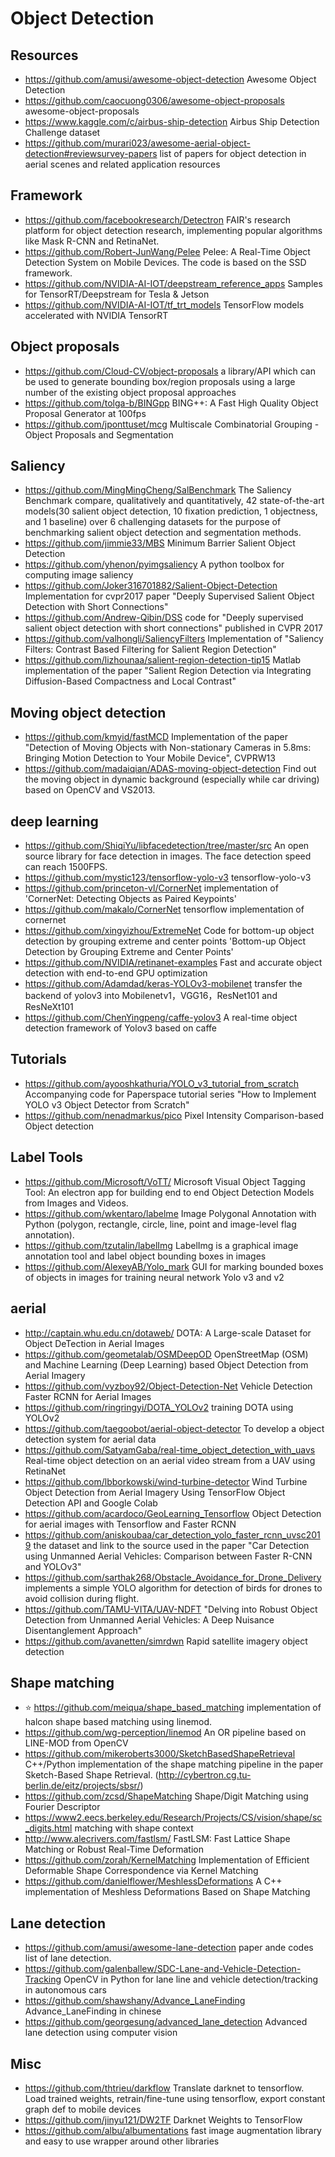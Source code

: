 # Object Detection

## Resources
- https://github.com/amusi/awesome-object-detection
Awesome Object Detection
- https://github.com/caocuong0306/awesome-object-proposals
awesome-object-proposals
- https://www.kaggle.com/c/airbus-ship-detection
Airbus Ship Detection Challenge dataset
- https://github.com/murari023/awesome-aerial-object-detection#reviewsurvey-papers
list of papers for object detection in aerial scenes and related application resources

## Framework
- https://github.com/facebookresearch/Detectron
FAIR's research platform for object detection research, implementing popular algorithms like Mask R-CNN and RetinaNet.
- https://github.com/Robert-JunWang/Pelee
Pelee: A Real-Time Object Detection System on Mobile Devices. The code is based on the SSD framework.
- https://github.com/NVIDIA-AI-IOT/deepstream_reference_apps
Samples for TensorRT/Deepstream for Tesla & Jetson 
- https://github.com/NVIDIA-AI-IOT/tf_trt_models
TensorFlow models accelerated with NVIDIA TensorRT

## Object proposals
- https://github.com/Cloud-CV/object-proposals
a library/API which can be used to generate bounding box/region proposals using a large number of the existing object proposal approaches
- https://github.com/tolga-b/BINGpp
BING++: A Fast High Quality Object Proposal Generator at 100fps
- https://github.com/jponttuset/mcg
Multiscale Combinatorial Grouping - Object Proposals and Segmentation

## Saliency
- https://github.com/MingMingCheng/SalBenchmark
The Saliency Benchmark compare, qualitatively and quantitatively, 42 state-of-the-art models(30 salient object detection, 10 fixation prediction, 1 objectness, and 1 baseline) over 6 challenging datasets for the purpose of benchmarking salient object detection and segmentation methods.
- https://github.com/jimmie33/MBS
Minimum Barrier Salient Object Detection
- https://github.com/yhenon/pyimgsaliency
A python toolbox for computing image saliency
- https://github.com/Joker316701882/Salient-Object-Detection
Implementation for cvpr2017 paper "Deeply Supervised Salient Object Detection with Short Connections"
- https://github.com/Andrew-Qibin/DSS
code for "Deeply supervised salient object detection with short connections" published in CVPR 2017 
- https://github.com/valhongli/SaliencyFilters
Implementation of "Saliency Filters: Contrast Based Filtering for Salient Region Detection"
- https://github.com/lizhounaa/salient-region-detection-tip15
Matlab implementation of the paper "Salient Region Detection via Integrating Diffusion-Based Compactness and Local Contrast"

## Moving object detection
- https://github.com/kmyid/fastMCD
Implementation of the paper "Detection of Moving Objects with Non-stationary Cameras in 5.8ms: Bringing Motion Detection to Your Mobile Device", CVPRW13
- https://github.com/madaiqian/ADAS-moving-object-detection
Find out the moving object in dynamic background (especially while car driving) based on OpenCV and VS2013.

## deep learning
- https://github.com/ShiqiYu/libfacedetection/tree/master/src
An open source library for face detection in images. The face detection speed can reach 1500FPS. 
- https://github.com/mystic123/tensorflow-yolo-v3
tensorflow-yolo-v3
- https://github.com/princeton-vl/CornerNet
implementation of 'CornerNet: Detecting Objects as Paired Keypoints'
- https://github.com/makalo/CornerNet
tensorflow implementation of cornernet
- https://github.com/xingyizhou/ExtremeNet
Code for bottom-up object detection by grouping extreme and center points 'Bottom-up Object Detection by Grouping Extreme and Center Points'
- https://github.com/NVIDIA/retinanet-examples
Fast and accurate object detection with end-to-end GPU optimization 
- https://github.com/Adamdad/keras-YOLOv3-mobilenet
transfer the backend of yolov3 into Mobilenetv1，VGG16，ResNet101 and ResNeXt101 
- https://github.com/ChenYingpeng/caffe-yolov3
A real-time object detection framework of Yolov3 based on caffe

## Tutorials
- https://github.com/ayooshkathuria/YOLO_v3_tutorial_from_scratch
Accompanying code for Paperspace tutorial series "How to Implement YOLO v3 Object Detector from Scratch"
- https://github.com/nenadmarkus/pico
Pixel Intensity Comparison-based Object detection 

## Label Tools
- https://github.com/Microsoft/VoTT/
Microsoft Visual Object Tagging Tool: An electron app for building end to end Object Detection Models from Images and Videos. 
- https://github.com/wkentaro/labelme
Image Polygonal Annotation with Python (polygon, rectangle, circle, line, point and image-level flag annotation). 
- https://github.com/tzutalin/labelImg
LabelImg is a graphical image annotation tool and label object bounding boxes in images 
- https://github.com/AlexeyAB/Yolo_mark
GUI for marking bounded boxes of objects in images for training neural network Yolo v3 and v2 

## aerial
- http://captain.whu.edu.cn/dotaweb/
DOTA: A Large-scale Dataset for Object DeTection in Aerial Images
- https://github.com/geometalab/OSMDeepOD
OpenStreetMap (OSM) and Machine Learning (Deep Learning) based Object Detection from Aerial Imagery
- https://github.com/vyzboy92/Object-Detection-Net
Vehicle Detection Faster RCNN for Aerial Images
- https://github.com/ringringyi/DOTA_YOLOv2
training DOTA using YOLOv2
- https://github.com/taegoobot/aerial-object-detector
To develop a object detection system for aerial data
- https://github.com/SatyamGaba/real-time_object_detection_with_uavs
Real-time object detection on an aerial video stream from a UAV using RetinaNet
- https://github.com/lbborkowski/wind-turbine-detector
Wind Turbine Object Detection from Aerial Imagery Using TensorFlow Object Detection API and Google Colab
- https://github.com/acardoco/GeoLearning_Tensorflow
Object Detection for aerial images with Tensorflow and Faster RCNN
- https://github.com/aniskoubaa/car_detection_yolo_faster_rcnn_uvsc2019
the dataset and link to the source used in the paper "Car Detection using Unmanned Aerial Vehicles: Comparison between Faster R-CNN and YOLOv3"
- https://github.com/sarthak268/Obstacle_Avoidance_for_Drone_Delivery
implements a simple YOLO algorithm for detection of birds for drones to avoid collision during flight.
- https://github.com/TAMU-VITA/UAV-NDFT
"Delving into Robust Object Detection from Unmanned Aerial Vehicles: A Deep Nuisance Disentanglement Approach" 
- https://github.com/avanetten/simrdwn
Rapid satellite imagery object detection 

## Shape matching
- :star: https://github.com/meiqua/shape_based_matching
implementation of halcon shape based matching using linemod.
- https://github.com/wg-perception/linemod
An OR pipeline based on LINE-MOD from OpenCV 
- https://github.com/mikeroberts3000/SketchBasedShapeRetrieval
C++/Python implementation of the shape matching pipeline in the paper Sketch-Based Shape Retrieval. (http://cybertron.cg.tu-berlin.de/eitz/projects/sbsr/)
- https://github.com/zcsd/ShapeMatching
Shape/Digit Matching using Fourier Descriptor 
- https://www2.eecs.berkeley.edu/Research/Projects/CS/vision/shape/sc_digits.html
matching with shape context
- http://www.alecrivers.com/fastlsm/
FastLSM: Fast Lattice Shape Matching or Robust Real-Time Deformation
- https://github.com/zorah/KernelMatching
Implementation of Efficient Deformable Shape Correspondence via Kernel Matching
- https://github.com/danielflower/MeshlessDeformations
A C++ implementation of Meshless Deformations Based on Shape Matching 

## Lane detection
- https://github.com/amusi/awesome-lane-detection
paper ande codes list of lane detection. 
- https://github.com/galenballew/SDC-Lane-and-Vehicle-Detection-Tracking
OpenCV in Python for lane line and vehicle detection/tracking in autonomous cars 
- https://github.com/shawshany/Advance_LaneFinding
Advance_LaneFinding in chinese
- https://github.com/georgesung/advanced_lane_detection
Advanced lane detection using computer vision 

## Misc
- https://github.com/thtrieu/darkflow
Translate darknet to tensorflow. Load trained weights, retrain/fine-tune using tensorflow, export constant graph def to mobile devices
- https://github.com/jinyu121/DW2TF
Darknet Weights to TensorFlow
- https://github.com/albu/albumentations
fast image augmentation library and easy to use wrapper around other libraries


